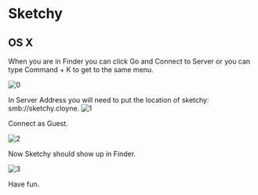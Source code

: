 # Sketchy

## OS X

When you are in Finder you can click Go and Connect to Server or you can type Command + K to get to the same menu.

![0](https://github.com/ahdinosaur/sketchy-on-os-x/raw/master/connect0.png)

In Server Address you will need to put the location of sketchy: smb://sketchy.cloyne.
![1](https://github.com/ahdinosaur/sketchy-on-os-x/raw/master/connect1.png)

Connect as Guest.

![2](https://github.com/ahdinosaur/sketchy-on-os-x/raw/master/connect2.png)

Now Sketchy should show up in Finder.

![3](https://github.com/ahdinosaur/sketchy-on-os-x/raw/master/connect3.png)

Have fun.